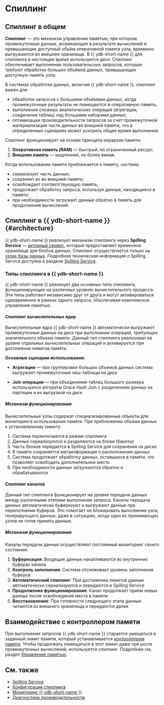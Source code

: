 # Спиллинг

## Спиллинг в общем

**Спиллинг** — это механизм управления памятью, при котором промежуточные данные, возникающие в результате вычислений и превышающие доступный объём оперативной памяти узла, временно выгружаются во внешнее хранилище. В {{ ydb-short-name }} для спиллинга в настоящее время используется диск. Спиллинг обеспечивает выполнение пользовательских запросов, которые требуют обработки больших объёмов данных, превышающих доступную память узла.

В системах обработки данных, включая {{ ydb-short-name }}, спиллинг важен для:

- обработки запросов с большими объёмами данных, когда промежуточные результаты не помещаются в оперативную память;
- выполнения сложных аналитических операций (агрегации, соединения таблиц) над большими наборами данных;
- оптимизации производительности запросов за счет промежуточной материализации части данных во внешней памяти, что в определенных сценариях может ускорить общее время выполнения.

Спиллинг функционирует на основе принципа иерархии памяти:

1. **Оперативная память (RAM)** — быстрый, но ограниченный ресурс.
2. **Внешняя память** — медленнее, но более ёмкая.

Когда использование памяти приближается к лимиту, система:

- сериализует часть данных;
- сохраняет их во внешней памяти;
- освобождает соответствующую память;
- продолжает обработку запроса, используя данные, находящиеся в памяти;
- при необходимости загружает данные обратно в память для продолжения вычислений.


## Спиллинг в {{ ydb-short-name }} {#architecture}

{{ ydb-short-name }} реализует механизм спиллинга через **Spilling Service** — [акторный сервис](glossary.md#actor-service), который предоставляет временное хранилище для блобов данных. Спиллинг осуществляется только на [узлах базы данных](glossary.md#database-node). Подробная техническая информация о Spilling Service доступна в разделе [Spilling Service](../contributor/spilling-service.md).

### Типы спиллинга в {{ ydb-short-name }}

{{ ydb-short-name }} реализует два основных типа спиллинга, функционирующие на различных уровнях вычислительного процесса. Эти типы работают независимо друг от друга и могут активироваться одновременно в рамках одного запроса, обеспечивая комплексное управление памятью.

#### Спиллинг вычислительных ядер

Вычислительные ядра {{ ydb-short-name }} автоматически выгружают промежуточные данные на диск при выполнении операций, требующих значительного объема памяти. Данный тип спиллинга реализован на уровне отдельных вычислительных операций и активируется при достижении лимитов памяти.

**Основные сценарии использования:**

* **Агрегации** — при группировке больших объемов данных система выгружает промежуточные хеш-таблицы на диск

* **Join операции** — при объединении таблиц большого размера используется алгоритм Grace Hash Join с разделением данных на партиции и их выгрузкой на диск

##### Механизм функционирования

Вычислительные узлы содержат специализированные объекты для мониторинга использования памяти. При приближении объема данных к установленному лимиту:

1. Система переключается в режим спиллинга
2. Данные сериализуются и разделяются на блоки (бакеты)
3. Часть блоков передается в Spilling Service для сохранения на диске
4. В памяти сохраняется метаинформация о расположении данных
5. Система продолжает обработку данных, оставшихся в памяти, что позволяет освободить дополнительное место
6. При необходимости данные загружаются обратно и обрабатываются

#### Спиллинг каналов

Данный тип спиллинга функционирует на уровне передачи данных между различными этапами выполнения запроса. Каналы передачи данных автоматически буферизуют и выгружают данные при переполнении буферов. Это помогает не блокировать выполнение узла, генерирующего данные, даже в ситуациях, когда один из принимающих узлов не готов принять данные.

##### Механизм функционирования

Каналы передачи данных осуществляют постоянный мониторинг своего состояния:

1. **Буферизация**: Входящие данные накапливаются во внутренних буферах канала
2. **Контроль заполнения**: Система отслеживает уровень заполнения буферов
3. **Автоматический спиллинг**: При достижении лимитов данные автоматически сериализуются и передаются в Spilling Service
4. **Продолжение функционирования**: Канал продолжает прием новых данных после освобождения места в памяти
5. **Восстановление**: При готовности следующего этапа данные читаются из внешнего хранилища и передаются далее

## Взаимодействие с контроллером памяти

При выполнении запросов {{ ydb-short-name }} старается умещаться в заданный лимит памяти, который устанавливается [контроллером памяти](../reference/configuration/memory_controller_config.md). Чтобы продолжать помещаться в этот лимит даже при росте промежуточных вычислений, используется спиллинг. Подробнее см. раздел [Управление памятью](../reference/configuration/table_service_config.md#memory-management).

## См. также

- [Spilling Service](../contributor/spilling-service.md)
- [Конфигурация спиллинга](../reference/configuration/table_service_config.md)
- [Мониторинг {{ ydb-short-name }}](../devops/observability/monitoring.md)
- [Диагностика производительности](../troubleshooting/performance/index.md)
